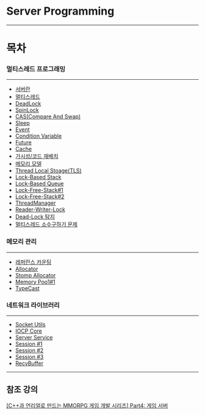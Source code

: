 # Server Programming
* * *
# 목차
### 멀티스레드 프로그래밍
* * *
 * [서버란](https://github.com/sunkiyu/Server-Programming/tree/main/%EB%A9%80%ED%8B%B0%EC%8A%A4%EB%A0%88%EB%93%9C%20%ED%94%84%EB%A1%9C%EA%B7%B8%EB%9E%98%EB%B0%8D/%EC%84%9C%EB%B2%84%EB%9E%80%20%EB%AC%B4%EC%97%87%EC%9D%B8%EA%B0%80%3F)
  * [멀티스레드](https://github.com/sunkiyu/Server-Programming/blob/main/%EB%A9%80%ED%8B%B0%EC%8A%A4%EB%A0%88%EB%93%9C%20%ED%94%84%EB%A1%9C%EA%B7%B8%EB%9E%98%EB%B0%8D/%EB%A9%80%ED%8B%B0%EC%8A%A4%EB%A0%88%EB%93%9C/README.md)
  * [DeadLock](https://github.com/sunkiyu/Server-Programming/tree/main/%EB%A9%80%ED%8B%B0%EC%8A%A4%EB%A0%88%EB%93%9C%20%ED%94%84%EB%A1%9C%EA%B7%B8%EB%9E%98%EB%B0%8D/DeadLock)
  * [SpinLock](https://github.com/sunkiyu/Server-Programming/tree/main/%EB%A9%80%ED%8B%B0%EC%8A%A4%EB%A0%88%EB%93%9C%20%ED%94%84%EB%A1%9C%EA%B7%B8%EB%9E%98%EB%B0%8D/SpinLock)
  * [CAS(Compare And Swap)](https://github.com/sunkiyu/Server-Programming/tree/main/%EB%A9%80%ED%8B%B0%EC%8A%A4%EB%A0%88%EB%93%9C%20%ED%94%84%EB%A1%9C%EA%B7%B8%EB%9E%98%EB%B0%8D/CAS)
  * [Sleep](https://github.com/sunkiyu/Server-Programming/tree/main/%EB%A9%80%ED%8B%B0%EC%8A%A4%EB%A0%88%EB%93%9C%20%ED%94%84%EB%A1%9C%EA%B7%B8%EB%9E%98%EB%B0%8D/Sleep)
  * [Event](https://github.com/sunkiyu/Server-Programming/tree/main/%EB%A9%80%ED%8B%B0%EC%8A%A4%EB%A0%88%EB%93%9C%20%ED%94%84%EB%A1%9C%EA%B7%B8%EB%9E%98%EB%B0%8D/Event)
  * [Condition Variable](https://github.com/sunkiyu/Server-Programming/blob/main/Condition%20Variable/README.md)
  * [Future](https://github.com/sunkiyu/Server-Programming/blob/main/Future/README.md)
  * [Cache](https://github.com/sunkiyu/Server-Programming/blob/main/Cache/README.md)
  * [가시성/코드 재배치](https://github.com/sunkiyu/Server-Programming/blob/main/%EA%B0%80%EC%8B%9C%EC%84%B1-%EC%BD%94%EB%93%9C%20%EC%9E%AC%EB%B0%B0%EC%B9%98/README.md)
  * [메모리 모델](https://github.com/sunkiyu/Server-Programming/blob/main/Memory%20Model/README.md)
  * [Thread Local Stoage(TLS)](https://github.com/sunkiyu/Server-Programming/blob/main/TLS/README.md)
  * [Lock-Based Stack](https://github.com/sunkiyu/Server-Programming/blob/main/LockBased%20Stack%20Queue/README.md)
  * [Lock-Based Queue](https://github.com/sunkiyu/Server-Programming/blob/main/LockBased%20Stack%20Queue/README.md)
  * [Lock-Free-Stack#1](https://github.com/sunkiyu/Server-Programming/blob/main/Lock-Free-Stack%231/README.md)
  * [Lock-Free-Stack#2](https://github.com/sunkiyu/Server-Programming/blob/main/Lock-Free-Stack%232/README.md)
  * [ThreadManager](https://github.com/sunkiyu/Server-Programming/blob/main/ThreadManager/README.md)
  * [Reader-Writer-Lock](https://github.com/sunkiyu/Server-Programming/blob/main/Reader-Writer-Lock/README.md)
  * [Dead-Lock 탐지](https://github.com/sunkiyu/Server-Programming/blob/main/DeadLock%20Detection/README.md)
  * [멀티스레드 소수구하기 문제](https://github.com/sunkiyu/Server-Programming/blob/main/%EB%A9%80%ED%8B%B0%EC%8A%A4%EB%A0%88%EB%93%9C%20%EC%86%8C%EC%88%98%20%EA%B5%AC%ED%95%98%EA%B8%B0/README.md)
   ### 메모리 관리
* * *
  * [레퍼런스 카운팅](https://github.com/sunkiyu/Server-Programming/blob/main/ReferenceCounting/README.md)
  * [Allocator](https://github.com/sunkiyu/Server-Programming/blob/main/Allocator/README.md)
  * [Stomp Allocator](https://github.com/sunkiyu/Server-Programming/blob/main/Stomp-Allocator/README.md)
  * [Memory Poo1#1](https://github.com/sunkiyu/Server-Programming/blob/main/Memory%20Pool%231/README.md)
  * [TypeCast](https://github.com/sunkiyu/Server-Programming/blob/main/Memory%20Pool%231/README.md)
   ### 네트워크 라이브러리
* * *
  * [Socket Utils](https://github.com/sunkiyu/Server-Programming/blob/main/SocketUtils/README.md)
  * [IOCP Core](https://github.com/sunkiyu/Server-Programming/tree/main/IOCP%20Core)
  * [Server Service](https://github.com/sunkiyu/Server-Programming/blob/main/Server%20Service/README.md)
  * [Session #1](https://github.com/sunkiyu/Server-Programming/blob/main/Session%231/README.md)
  * [Session #2](https://github.com/sunkiyu/Server-Programming/blob/main/Session%232/README.md)
  * [Session #3](https://github.com/sunkiyu/Server-Programming/blob/main/Session%233/README.md)
  * [RecvBuffer](https://github.com/sunkiyu/Server-Programming/blob/main/RecvBuffer/README.md)
* * *
## 참조 강의   
[[C++과 언리얼로 만드는 MMORPG 게임 개발 시리즈] Part4: 게임 서버](https://www.inflearn.com/course/%EC%96%B8%EB%A6%AC%EC%96%BC-3d-mmorpg-4/)

